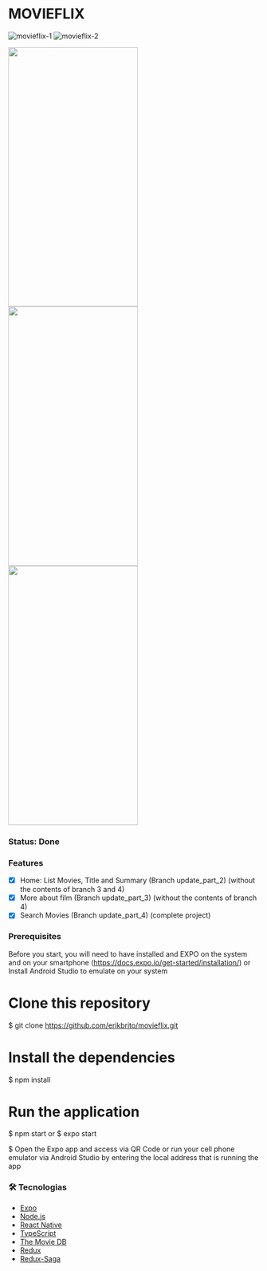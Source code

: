 # MOVIEFLIX

![movieflix-1](https://github.com/erikbrito/movieflix/assets/5699834/a78ac6a3-4900-43a7-8f6b-73c5010c8f92)
![movieflix-2](https://github.com/erikbrito/movieflix/assets/5699834/b5b687a3-5119-47bc-9b49-8a8f67b7c926)


<p float="left">
  <img src="https://user-images.githubusercontent.com/5699834/101828951-063bd780-3b11-11eb-852a-9c0d8eb424f7.png" height="520" width="260">
  <img src="https://user-images.githubusercontent.com/5699834/101829020-22d80f80-3b11-11eb-83ff-4a97c4976924.png" height="520" width="260">
  <img src="https://user-images.githubusercontent.com/5699834/101829104-3f744780-3b11-11eb-9691-00f90c5b2d9c.png" height="520" width="260">
</p>

### Status: Done

### Features

- [x] Home: List Movies, Title and Summary (Branch update_part_2) (without the contents of branch 3 and 4)
- [x] More about film (Branch update_part_3) (without the contents of branch 4)
- [x] Search Movies (Branch update_part_4) (complete project)

### Prerequisites
Before you start, you will need to have installed and EXPO on the system and on your smartphone (https://docs.expo.io/get-started/installation/)
or
Install Android Studio to emulate on your system

# Clone this repository
$ git clone <https://github.com/erikbrito/movieflix.git>

# Install the dependencies
$ npm install

# Run the application
$ npm start
or
$ expo start

$ Open the Expo app and access via QR Code or run your cell phone emulator via Android Studio by entering the local address that is running the app

### 🛠 Tecnologias

- [Expo](https://expo.io/)
- [Node.js](https://nodejs.org/en/)
- [React Native](https://reactnative.dev/)
- [TypeScript](https://www.typescriptlang.org/)
- [The Movie DB](https://developers.themoviedb.org/3)
- [Redux](https://redux.js.org/introduction/getting-started)
- [Redux-Saga](https://redux-saga.js.org/)
